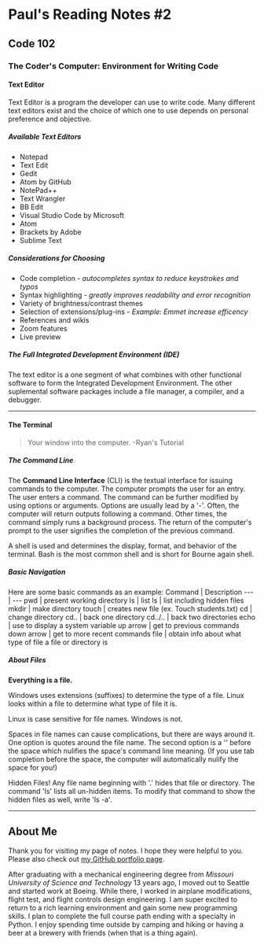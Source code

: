 # Paul's Reading Notes #2

## Code 102

### The Coder's Computer: Environment for Writing Code

#### Text Editor
Text Editor is a program the developer can use to write code.  Many different text editors exist and the choice of which one to use depends on personal preference and objective.

  ##### Available Text Editors
  - Notepad
  - Text Edit
  - Gedit
  - Atom by GitHub
  - NotePad++
  - Text Wrangler
  - BB Edit
  - Visual Studio Code by Microsoft
  - Atom
  - Brackets by Adobe
  - Sublime Text

  ##### Considerations for Choosing
  + Code completion - *autocompletes syntax to reduce keystrokes and typos*
  + Syntax highlighting - *greatly improves readability and error recognition*
  + Variety of brightness/contrast themes
  + Selection of extensions/plug-ins - *Example: Emmet increase efficency*
  + References and wikis
  + Zoom features
  + Live preview

##### The Full Integrated Development Environment (IDE)
The text editor is a one segment of what combines with other functional software to form the Integrated Development Environment.  The other suplemental software packages include a file manager, a compiler, and a debugger.

---

#### The Terminal

>Your window into the computer.
>     -Ryan's Tutorial

##### The Command Line
The **Command Line Interface** (CLI) is the textual interface for issuing commands to the computer.  The computer prompts the user for an entry.  The user enters a command.  The command can be further modified by using options or arguments.  Options are usually lead by a '-'.  Often, the computer will return outputs following a command.  Other times, the command simply runs a background process. The return of the computer's prompt to the user signifies the completion of the previous command.

A shell is used and determines the display, format, and behavior of the terminal.  Bash is the most common shell and is short for Bourne again shell.


##### Basic Navigation


Here are some basic commands as an example:
Command   |   Description
---   |   ---
pwd   |   present working directory
ls   |   list
ls   |   list including hidden files
mkdir   |   make directory
touch   |   creates new file (ex.  Touch students.txt)
cd   |   change directory
cd..   |   back one directory
cd../..   |   back two directories
echo   |   use to display a system variable
up arrow   |   get to previous commands
down arrow   |   get to more recent commands
file   |   obtain info about what type of file a file or directory is


##### About Files

**Everything is a file.**

Windows uses extensions (suffixes) to determine the type of a file.  Linux looks within a file to determine what type of file it is.

Linux is case sensitive for file names.  Windows is not.

Spaces in file names can cause complications, but there are ways around it.  One option is quotes around the file name.  The second option is a '\' before the space which nulifies the space's command line meaning.  (If you use tab completion before the space, the computer will automatically nulify the space for you!)

Hidden Files!  Any file name beginning with '.' hides that file or directory.  The command 'ls' lists all un-hidden items.  To modify that command to show the hidden files as well, write 'ls -a'.




---
## About Me
Thank you for visiting my page of notes.  I hope they were helpful to you.  Please also check out [my GitHub portfolio page](https://github.com/paul-leonard "Paul's GitHub Portfolio").

After graduating with a mechanical engineering degree from *Missouri University of Science and Technology* 13 years ago, I moved out to Seattle and started work at Boeing.  While there, I worked in airplane modifications, flight test, and flight controls design engineering.  I am super excited to return to a rich learning environment and gain some new programming skills.  I plan to complete the full course path ending with a specialty in Python.  I enjoy spending time outside by camping and hiking or having a beer at a brewery with friends (when that is a thing again).

